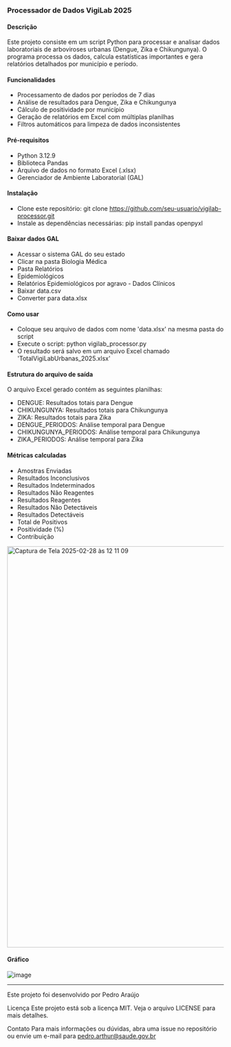 ### Processador de Dados VigiLab 2025

#### Descrição

Este projeto consiste em um script Python para processar e analisar dados laboratoriais de arboviroses urbanas (Dengue, Zika e Chikungunya). O programa processa os dados, calcula estatísticas importantes e gera relatórios detalhados por município e período.

#### Funcionalidades
- Processamento de dados por períodos de 7 dias
- Análise de resultados para Dengue, Zika e Chikungunya
- Cálculo de positividade por município
- Geração de relatórios em Excel com múltiplas planilhas
- Filtros automáticos para limpeza de dados inconsistentes

#### Pré-requisitos
- Python 3.12.9
- Biblioteca Pandas
- Arquivo de dados no formato Excel (.xlsx)
- Gerenciador de Ambiente Laboratorial (GAL)

#### Instalação
- Clone este repositório: git clone https://github.com/seu-usuario/vigilab-processor.git
- Instale as dependências necessárias: pip install pandas openpyxl

#### Baixar dados GAL
- Acessar o sistema GAL do seu estado
- Clicar na pasta Biologia Médica
- Pasta Relatórios
- Epidemiológicos
- Relatórios Epidemiológicos por agravo - Dados Clínicos
- Baixar data.csv
- Converter para data.xlsx

#### Como usar
- Coloque seu arquivo de dados com nome 'data.xlsx' na mesma pasta do script
- Execute o script: python vigilab_processor.py
- O resultado será salvo em um arquivo Excel chamado 'TotalVigiLabUrbanas_2025.xlsx'

#### Estrutura do arquivo de saída
O arquivo Excel gerado contém as seguintes planilhas:
- DENGUE: Resultados totais para Dengue
- CHIKUNGUNYA: Resultados totais para Chikungunya
- ZIKA: Resultados totais para Zika
- DENGUE_PERIODOS: Análise temporal para Dengue
- CHIKUNGUNYA_PERIODOS: Análise temporal para Chikungunya
- ZIKA_PERIODOS: Análise temporal para Zika

#### Métricas calculadas
- Amostras Enviadas
- Resultados Inconclusivos
- Resultados Indeterminados
- Resultados Não Reagentes
- Resultados Reagentes
- Resultados Não Detectáveis
- Resultados Detectáveis
- Total de Positivos
- Positividade (%)
- Contribuição

<img width="932" alt="Captura de Tela 2025-02-28 às 12 11 09" src="https://github.com/user-attachments/assets/3ae61143-2510-475c-b54d-72111aa039c6" />

#### Gráfico 

![image](https://github.com/user-attachments/assets/5f29adba-da82-4a87-bebc-1ca89f2a83a9)

---
Este projeto foi desenvolvido por Pedro Araújo

Licença
Este projeto está sob a licença MIT. Veja o arquivo LICENSE para mais detalhes.

Contato
Para mais informações ou dúvidas, abra uma issue no repositório ou envie um e-mail para pedro.arthur@saude.gov.br
